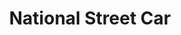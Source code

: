 ---
title: "National Street Car"
url: /la-chatre/national-street-car/
shop: réparation de voitures
---